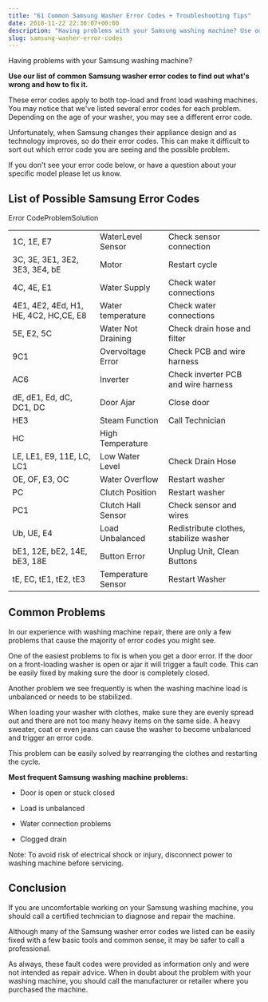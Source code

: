 ```yaml
---
title: "61 Common Samsung Washer Error Codes + Troubleshooting Tips"
date: 2018-11-22 22:30:07+00:00
description: "Having problems with your Samsung washing machine? Use our list of common Samsung washer error codes to find out what's wrong and how to fix it."
slug: samsung-washer-error-codes
---
```


Having problems with your Samsung washing machine?

**Use our list of common Samsung washer error codes to find out what's wrong and how to fix it.**

These error codes apply to both top-load and front load washing machines. You may notice that we've listed several error codes for each problem. Depending on the age of your washer, you may see a different error code. 

Unfortunately, when Samsung changes their appliance design and as technology improves, so do their error codes. This can make it difficult to sort out which error code you are seeing and the possible problem.

If you don't see your error code below, or have a question about your specific model please let us know.





## List of Possible Samsung Error Codes



<table >

<tr >Error CodeProblemSolution</tr>

<tbody >
<tr >
<td >1C, 1E, E7
</td>
<td >WaterLevel Sensor
</td>
<td >Check sensor connection
</td></tr>
<tr >
<td >3C, 3E, 3E1, 3E2, 3E3, 3E4, bE
</td>
<td >Motor
</td>
<td >Restart cycle
</td></tr>
<tr >
<td >4C, 4E, E1
</td>
<td >Water Supply
</td>
<td >Check water connections
</td></tr>
<tr >
<td >4E1, 4E2, 4Ed, H1, HE, 4C2, HC,CE, E8
</td>
<td >Water temperature
</td>
<td >Check water connections
</td></tr>
<tr >
<td >5E, E2, 5C
</td>
<td >Water Not Draining
</td>
<td >Check drain hose and filter
</td></tr>
<tr >
<td >9C1
</td>
<td >Overvoltage Error
</td>
<td >Check PCB and wire harness
</td></tr>
<tr >
<td >AC6
</td>
<td >Inverter
</td>
<td >Check inverter PCB and wire harness
</td></tr>
<tr >
<td >dE, dE1, Ed, dC, DC1, DC
</td>
<td >Door Ajar
</td>
<td >Close door
</td></tr>
<tr >
<td >HE3
</td>
<td >Steam Function
</td>
<td >Call Technician
</td></tr>
<tr >
<td >HC
</td>
<td >High Temperature
</td>
<td >
</td></tr>
<tr >
<td >LE, LE1, E9, 11E, LC, LC1
</td>
<td >Low Water Level
</td>
<td >Check Drain Hose
</td></tr>
<tr >
<td >OE, OF, E3, OC
</td>
<td >Water Overflow
</td>
<td >Restart washer
</td></tr>
<tr >
<td >PC
</td>
<td >Clutch Position
</td>
<td >Restart washer
</td></tr>
<tr >
<td >PC1
</td>
<td >Clutch Hall Sensor
</td>
<td >Check sensor and wires
</td></tr>
<tr >
<td >Ub, UE, E4
</td>
<td >Load Unbalanced
</td>
<td >Redistribute clothes, stabilize washer
</td></tr>
<tr >
<td >bE1, 12E, bE2, 14E, bE3, 18E
</td>
<td >Button Error
</td>
<td >Unplug Unit, Clean Buttons
</td></tr>
<tr >
<td >tE, EC, tE1, tE2, tE3
</td>
<td >Temperature Sensor
</td>
<td >Restart Washer
</td></tr>
</tbody>
</table>


## Common Problems



In our experience with washing machine repair, there are only a few problems that cause the majority of error codes you might see. 

One of the easiest problems to fix is when you get a door error. If the door on a front-loading washer is open or ajar it will trigger a fault code. This can be easily fixed by making sure the door is completely closed.

Another problem we see frequently is when the washing machine load is unbalanced or needs to be stabilized. 

When loading your washer with clothes, make sure they are evenly spread out and there are not too many heavy items on the same side. A heavy sweater, coat or even jeans can cause the washer to become unbalanced and trigger an error code. 

This problem can be easily solved by rearranging the clothes and restarting the cycle.

**Most frequent Samsung washing machine problems:**





  * Door is open or stuck closed


  * Load is unbalanced


  * Water connection problems


  * Clogged drain



Note: To avoid risk of electrical shock or injury, disconnect power to washing machine before servicing.



## Conclusion



If you are uncomfortable working on your Samsung washing machine, you should call a certified technician to diagnose and repair the machine. 

Although many of the Samsung washer error codes we listed can be easily fixed with a few basic tools and common sense, it may be safer to call a professional.

As always, these fault codes were provided as information only and were not intended as repair advice. When in doubt about the problem with your washing machine, you should call the manufacturer or retailer where you purchased the machine.
